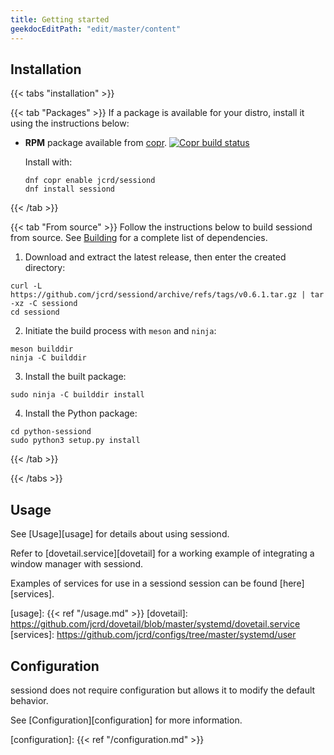 ```yaml
---
title: Getting started
geekdocEditPath: "edit/master/content"
---
```


## Installation

{{< tabs "installation" >}}

{{< tab "Packages" >}}
If a package is available for your distro, install it using the instructions below:

* **RPM** package available from [copr][1]. [![Copr build status](https://copr.fedorainfracloud.org/coprs/jcrd/sessiond/package/sessiond/status_image/last_build.png)](https://copr.fedorainfracloud.org/coprs/jcrd/sessiond/package/sessiond/)

  Install with:
  ```
  dnf copr enable jcrd/sessiond
  dnf install sessiond
  ```

[1]: https://copr.fedorainfracloud.org/coprs/jcrd/sessiond/
{{< /tab >}}

{{< tab "From source" >}}
Follow the instructions below to build sessiond from source.
See [Building](/building/#dependencies) for a complete list of dependencies.

1. Download and extract the latest release, then enter the created directory:
```
curl -L https://github.com/jcrd/sessiond/archive/refs/tags/v0.6.1.tar.gz | tar -xz -C sessiond
cd sessiond
```

2. Initiate the build process with `meson` and `ninja`:
```
meson builddir
ninja -C builddir
```

3. Install the built package:
```
sudo ninja -C builddir install
```

4. Install the Python package:
```
cd python-sessiond
sudo python3 setup.py install
```
{{< /tab >}}

{{< /tabs >}}

## Usage

See [Usage][usage] for details about using sessiond.

Refer to [dovetail.service][dovetail] for a working example of integrating a window manager with sessiond.

Examples of services for use in a sessiond session can be found [here][services].

[usage]: {{< ref "/usage.md" >}}
[dovetail]: https://github.com/jcrd/dovetail/blob/master/systemd/dovetail.service
[services]: https://github.com/jcrd/configs/tree/master/systemd/user

## Configuration

sessiond does not require configuration but allows it to modify the default behavior.

See [Configuration][configuration] for more information.

[configuration]: {{< ref "/configuration.md" >}}
